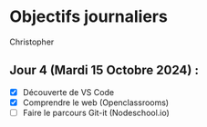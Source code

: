 # Objectifs journaliers

Christopher

## Jour 4 (Mardi 15 Octobre 2024) :

- [x] Découverte de VS Code
- [x] Comprendre le web (Openclassrooms)
- [ ] Faire le parcours Git-it (Nodeschool.io)
